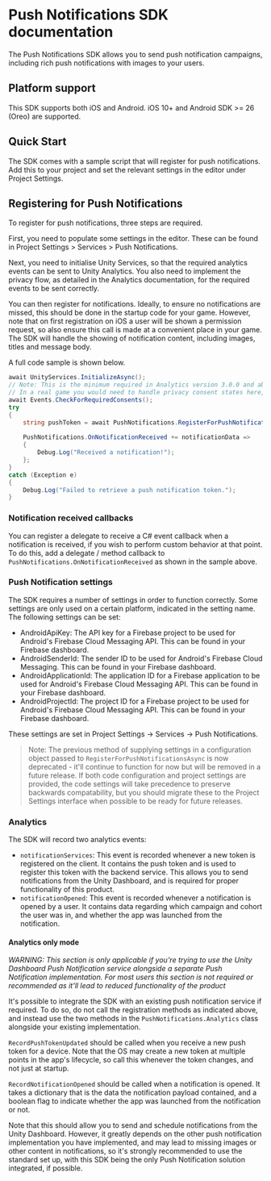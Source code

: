 # Push Notifications SDK documentation

The Push Notifications SDK allows you to send push notification campaigns, including rich push notifications with images to your users.

## Platform support

This SDK supports both iOS and Android. iOS 10+ and Android SDK >= 26 (Oreo) are supported.

## Quick Start

The SDK comes with a sample script that will register for push notifications. Add this to your project and set the relevant settings in the editor under Project Settings.

## Registering for Push Notifications

To register for push notifications, three steps are required.

First, you need to populate some settings in the editor. These can be found in Project Settings > Services > Push Notifications.

Next, you need to initialise Unity Services, so that the required analytics events can be sent to Unity Analytics. You also need to implement the privacy flow, as detailed in the Analytics documentation, for the required events to be sent correctly.

You can then register for notifications. Ideally, to ensure no notifications are missed, this should be done in the startup code for your game. However, note that on first registration on iOS a user will be shown a permission request, so also ensure this call is made at a convenient place in your game. The SDK will handle the showing of notification content, including images, titles and message body.

A full code sample is shown below.

```cs
await UnityServices.InitializeAsync();   
// Note: This is the minimum required in Analytics version 3.0.0 and above to ensure the events with the push notification data are sent correctly.
// In a real game you would need to handle privacy consent states here, see the Analytics documentation for more details.
await Events.CheckForRequiredConsents();
try
{
    string pushToken = await PushNotifications.RegisterForPushNotificationsAsync();
    
    PushNotifications.OnNotificationReceived += notificationData =>
    {
        Debug.Log("Received a notification!");
    };
}
catch (Exception e)
{
    Debug.Log("Failed to retrieve a push notification token.");
}
```

### Notification received callbacks

You can register a delegate to receive a C# event callback when a notification is received, if you wish to perform custom behavior at that point. To do this, add a delegate / method callback to `PushNotifications.OnNotificationReceived` as shown in the sample above.

### Push Notification settings

The SDK requires a number of settings in order to function correctly. Some settings are only used on a certain platform, indicated in the setting name. The following settings can be set:

* AndroidApiKey: The API key for a Firebase project to be used for Android's Firebase Cloud Messaging API. This can be found in your Firebase dashboard.
* AndroidSenderId: The sender ID to be used for Android's Firebase Cloud Messaging. This can be found in your Firebase dashboard.
* AndroidApplicationId: The application ID for a Firebase application to be used for Android's Firebase Cloud Messaging API. This can be found in your Firebase dashboard.
* AndroidProjectId: The project ID for a Firebase project to be used for Android's Firebase Cloud Messaging API. This can be found in your Firebase dashboard.

These settings are set in Project Settings -> Services -> Push Notifications.

> Note: The previous method of supplying settings in a configuration object passed to `RegisterForPushNotificationsAsync` is now deprecated - it'll continue to function
> for now but will be removed in a future release. If both code configuration and project settings are provided, the code settings will take precedence to preserve
> backwards compatability, but you should migrate these to the Project Settings interface when possible to be ready for future releases.
### Analytics

The SDK will record two analytics events:

* `notificationServices`: This event is recorded whenever a new token is registered on the client. It contains the push token and is used to register this token with the backend service. This allows you to send notifications from the Unity Dashboard, and is required for proper functionality of this product.
* `notificationOpened`: This event is recorded whenever a notification is opened by a user. It contains data regarding which campaign and cohort the user was in, and whether the app was launched from the notification.

#### Analytics only mode

*WARNING: This section is only applicable if you're trying to use the Unity Dashboard Push Notification service alongside a separate Push Notification implementation. For most users this section is not required or recommended as it'll lead to reduced functionality of the product*

It's possible to integrate the SDK with an existing push notification service if required. To do so, do not call the registration methods as indicated above, and instead use the two methods in the `PushNotifications.Analytics` class alongside your existing implementation.

`RecordPushTokenUpdated` should be called when you receive a new push token for a device. Note that the OS may create a new token at multiple points in the app's lifecycle, so call this whenever the token changes, and not just at startup.

`RecordNotificationOpened` should be called when a notification is opened. It takes a dictionary that is the data the notification payload contained, and a boolean flag to indicate whether the app was launched from the notification or not.

Note that this should allow you to send and schedule notifications from the Unity Dashboard. However, it greatly depends on the other push notification implementation you have implemented, and may lead to missing images or other content in notifications, so it's strongly recommended to use the standard set up, with this SDK being the only Push Notification solution integrated, if possible.
